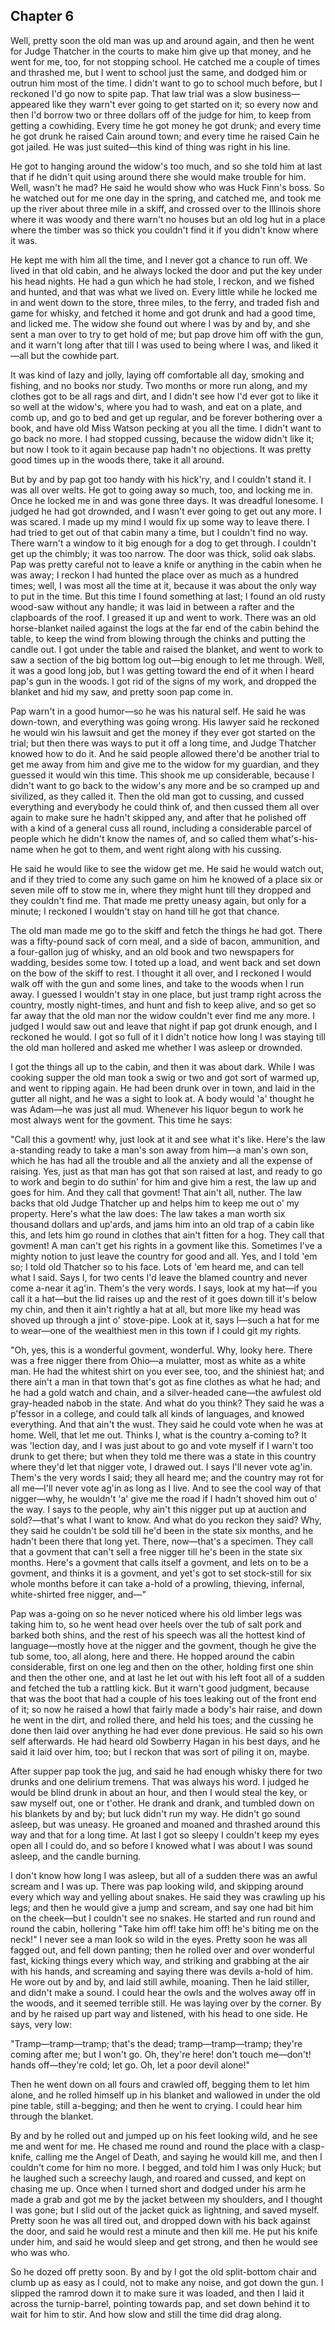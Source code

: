 Chapter 6
-----------------
Well, pretty soon the old man was up and around again, and then he went for Judge Thatcher in the courts to make him give up that money, and he went for me, too, for not stopping school. He catched me a couple of times and thrashed me, but I went to school just the same, and dodged him or outrun him most of the time. I didn't want to go to school much before, but I reckoned I'd go now to spite pap. That law trial was a slow business—appeared like they warn't ever going to get started on it; so every now and then I'd borrow two or three dollars off of the judge for him, to keep from getting a cowhiding. Every time he got money he got drunk; and every time he got drunk he raised Cain around town; and every time he raised Cain he got jailed. He was just suited—this kind of thing was right in his line.

He got to hanging around the widow's too much, and so she told him at last that if he didn't quit using around there she would make trouble for him. Well, wasn't he mad? He said he would show who was Huck Finn's boss. So he watched out for me one day in the spring, and catched me, and took me up the river about three mile in a skiff, and crossed over to the Illinois shore where it was woody and there warn't no houses but an old log hut in a place where the timber was so thick you couldn't find it if you didn't know where it was.

He kept me with him all the time, and I never got a chance to run off. We lived in that old cabin, and he always locked the door and put the key under his head nights. He had a gun which he had stole, I reckon, and we fished and hunted, and that was what we lived on. Every little while he locked me in and went down to the store, three miles, to the ferry, and traded fish and game for whisky, and fetched it home and got drunk and had a good time, and licked me. The widow she found out where I was by and by, and she sent a man over to try to get hold of me; but pap drove him off with the gun, and it warn't long after that till I was used to being where I was, and liked it—all but the cowhide part.

It was kind of lazy and jolly, laying off comfortable all day, smoking and fishing, and no books nor study. Two months or more run along, and my clothes got to be all rags and dirt, and I didn't see how I'd ever got to like it so well at the widow's, where you had to wash, and eat on a plate, and comb up, and go to bed and get up regular, and be forever bothering over a book, and have old Miss Watson pecking at you all the time. I didn't want to go back no more. I had stopped cussing, because the widow didn't like it; but now I took to it again because pap hadn't no objections. It was pretty good times up in the woods there, take it all around.

But by and by pap got too handy with his hick'ry, and I couldn't stand it. I was all over welts. He got to going away so much, too, and locking me in. Once he locked me in and was gone three days. It was dreadful lonesome. I judged he had got drownded, and I wasn't ever going to get out any more. I was scared. I made up my mind I would fix up some way to leave there. I had tried to get out of that cabin many a time, but I couldn't find no way. There warn't a window to it big enough for a dog to get through. I couldn't get up the chimbly; it was too narrow. The door was thick, solid oak slabs. Pap was pretty careful not to leave a knife or anything in the cabin when he was away; I reckon I had hunted the place over as much as a hundred times; well, I was most all the time at it, because it was about the only way to put in the time. But this time I found something at last; I found an old rusty wood-saw without any handle; it was laid in between a rafter and the clapboards of the roof. I greased it up and went to work. There was an old horse-blanket nailed against the logs at the far end of the cabin behind the table, to keep the wind from blowing through the chinks and putting the candle out. I got under the table and raised the blanket, and went to work to saw a section of the big bottom log out—big enough to let me through. Well, it was a good long job, but I was getting toward the end of it when I heard pap's gun in the woods. I got rid of the signs of my work, and dropped the blanket and hid my saw, and pretty soon pap come in.

Pap warn't in a good humor—so he was his natural self. He said he was down-town, and everything was going wrong. His lawyer said he reckoned he would win his lawsuit and get the money if they ever got started on the trial; but then there was ways to put it off a long time, and Judge Thatcher knowed how to do it. And he said people allowed there'd be another trial to get me away from him and give me to the widow for my guardian, and they guessed it would win this time. This shook me up considerable, because I didn't want to go back to the widow's any more and be so cramped up and sivilized, as they called it. Then the old man got to cussing, and cussed everything and everybody he could think of, and then cussed them all over again to make sure he hadn't skipped any, and after that he polished off with a kind of a general cuss all round, including a considerable parcel of people which he didn't know the names of, and so called them what's-his-name when he got to them, and went right along with his cussing.

He said he would like to see the widow get me. He said he would watch out, and if they tried to come any such game on him he knowed of a place six or seven mile off to stow me in, where they might hunt till they dropped and they couldn't find me. That made me pretty uneasy again, but only for a minute; I reckoned I wouldn't stay on hand till he got that chance.

The old man made me go to the skiff and fetch the things he had got. There was a fifty-pound sack of corn meal, and a side of bacon, ammunition, and a four-gallon jug of whisky, and an old book and two newspapers for wadding, besides some tow. I toted up a load, and went back and set down on the bow of the skiff to rest. I thought it all over, and I reckoned I would walk off with the gun and some lines, and take to the woods when I run away. I guessed I wouldn't stay in one place, but just tramp right across the country, mostly night-times, and hunt and fish to keep alive, and so get so far away that the old man nor the widow couldn't ever find me any more. I judged I would saw out and leave that night if pap got drunk enough, and I reckoned he would. I got so full of it I didn't notice how long I was staying till the old man hollered and asked me whether I was asleep or drownded.

I got the things all up to the cabin, and then it was about dark. While I was cooking supper the old man took a swig or two and got sort of warmed up, and went to ripping again. He had been drunk over in town, and laid in the gutter all night, and he was a sight to look at. A body would 'a' thought he was Adam—he was just all mud. Whenever his liquor begun to work he most always went for the govment. This time he says:

"Call this a govment! why, just look at it and see what it's like. Here's the law a-standing ready to take a man's son away from him—a man's own son, which he has had all the trouble and all the anxiety and all the expense of raising. Yes, just as that man has got that son raised at last, and ready to go to work and begin to do suthin' for him and give him a rest, the law up and goes for him. And they call that govment! That ain't all, nuther. The law backs that old Judge Thatcher up and helps him to keep me out o' my property. Here's what the law does: The law takes a man worth six thousand dollars and up'ards, and jams him into an old trap of a cabin like this, and lets him go round in clothes that ain't fitten for a hog. They call that govment! A man can't get his rights in a govment like this. Sometimes I've a mighty notion to just leave the country for good and all. Yes, and I told 'em so; I told old Thatcher so to his face. Lots of 'em heard me, and can tell what I said. Says I, for two cents I'd leave the blamed country and never come a-near it ag'in. Them's the very words. I says, look at my hat—if you call it a hat—but the lid raises up and the rest of it goes down till it's below my chin, and then it ain't rightly a hat at all, but more like my head was shoved up through a jint o' stove-pipe. Look at it, says I—such a hat for me to wear—one of the wealthiest men in this town if I could git my rights.

"Oh, yes, this is a wonderful govment, wonderful. Why, looky here. There was a free nigger there from Ohio—a mulatter, most as white as a white man. He had the whitest shirt on you ever see, too, and the shiniest hat; and there ain't a man in that town that's got as fine clothes as what he had; and he had a gold watch and chain, and a silver-headed cane—the awfulest old gray-headed nabob in the state. And what do you think? They said he was a p'fessor in a college, and could talk all kinds of languages, and knowed everything. And that ain't the wust. They said he could vote when he was at home. Well, that let me out. Thinks I, what is the country a-coming to? It was 'lection day, and I was just about to go and vote myself if I warn't too drunk to get there; but when they told me there was a state in this country where they'd let that nigger vote, I drawed out. I says I'll never vote ag'in. Them's the very words I said; they all heard me; and the country may rot for all me—I'll never vote ag'in as long as I live. And to see the cool way of that nigger—why, he wouldn't 'a' give me the road if I hadn't shoved him out o' the way. I says to the people, why ain't this nigger put up at auction and sold?—that's what I want to know. And what do you reckon they said? Why, they said he couldn't be sold till he'd been in the state six months, and he hadn't been there that long yet. There, now—that's a specimen. They call that a govment that can't sell a free nigger till he's been in the state six months. Here's a govment that calls itself a govment, and lets on to be a govment, and thinks it is a govment, and yet's got to set stock-still for six whole months before it can take a-hold of a prowling, thieving, infernal, white-shirted free nigger, and—"

Pap was a-going on so he never noticed where his old limber legs was taking him to, so he went head over heels over the tub of salt pork and barked both shins, and the rest of his speech was all the hottest kind of language—mostly hove at the nigger and the govment, though he give the tub some, too, all along, here and there. He hopped around the cabin considerable, first on one leg and then on the other, holding first one shin and then the other one, and at last he let out with his left foot all of a sudden and fetched the tub a rattling kick. But it warn't good judgment, because that was the boot that had a couple of his toes leaking out of the front end of it; so now he raised a howl that fairly made a body's hair raise, and down he went in the dirt, and rolled there, and held his toes; and the cussing he done then laid over anything he had ever done previous. He said so his own self afterwards. He had heard old Sowberry Hagan in his best days, and he said it laid over him, too; but I reckon that was sort of piling it on, maybe.

After supper pap took the jug, and said he had enough whisky there for two drunks and one delirium tremens. That was always his word. I judged he would be blind drunk in about an hour, and then I would steal the key, or saw myself out, one or t'other. He drank and drank, and tumbled down on his blankets by and by; but luck didn't run my way. He didn't go sound asleep, but was uneasy. He groaned and moaned and thrashed around this way and that for a long time. At last I got so sleepy I couldn't keep my eyes open all I could do, and so before I knowed what I was about I was sound asleep, and the candle burning.

I don't know how long I was asleep, but all of a sudden there was an awful scream and I was up. There was pap looking wild, and skipping around every which way and yelling about snakes. He said they was crawling up his legs; and then he would give a jump and scream, and say one had bit him on the cheek—but I couldn't see no snakes. He started and run round and round the cabin, hollering "Take him off! take him off! he's biting me on the neck!" I never see a man look so wild in the eyes. Pretty soon he was all fagged out, and fell down panting; then he rolled over and over wonderful fast, kicking things every which way, and striking and grabbing at the air with his hands, and screaming and saying there was devils a-hold of him. He wore out by and by, and laid still awhile, moaning. Then he laid stiller, and didn't make a sound. I could hear the owls and the wolves away off in the woods, and it seemed terrible still. He was laying over by the corner. By and by he raised up part way and listened, with his head to one side. He says, very low:

"Tramp—tramp—tramp; that's the dead; tramp—tramp—tramp; they're coming after me; but I won't go. Oh, they're here! don't touch me—don't! hands off—they're cold; let go. Oh, let a poor devil alone!"

Then he went down on all fours and crawled off, begging them to let him alone, and he rolled himself up in his blanket and wallowed in under the old pine table, still a-begging; and then he went to crying. I could hear him through the blanket.

By and by he rolled out and jumped up on his feet looking wild, and he see me and went for me. He chased me round and round the place with a clasp-knife, calling me the Angel of Death, and saying he would kill me, and then I couldn't come for him no more. I begged, and told him I was only Huck; but he laughed such a screechy laugh, and roared and cussed, and kept on chasing me up. Once when I turned short and dodged under his arm he made a grab and got me by the jacket between my shoulders, and I thought I was gone; but I slid out of the jacket quick as lightning, and saved myself. Pretty soon he was all tired out, and dropped down with his back against the door, and said he would rest a minute and then kill me. He put his knife under him, and said he would sleep and get strong, and then he would see who was who.

So he dozed off pretty soon. By and by I got the old split-bottom chair and clumb up as easy as I could, not to make any noise, and got down the gun. I slipped the ramrod down it to make sure it was loaded, and then I laid it across the turnip-barrel, pointing towards pap, and set down behind it to wait for him to stir. And how slow and still the time did drag along.
